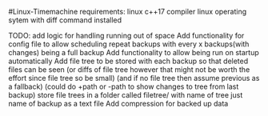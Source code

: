 #Linux-Timemachine
requirements:
linux c++17 compiler
linux operating sytem with diff command installed 

TODO:
add logic for handling running out of space
Add functionality for config file to allow scheduling repeat backups
with every x backups(with changes)  being a full backup 
Add functionality to allow being run on startup automatically 
Add file tree to be stored with each backup so that deleted files can be seen (or diffs of file tree however that might not be worth the effort since file tree so be small) 
(and if no file tree then assume previous as a fallback)
(could do +path or -path to show changes to tree from last backup)
store file trees in a folder called filetree/ with name of tree just name of backup as a text file 
Add compression for backed up data

